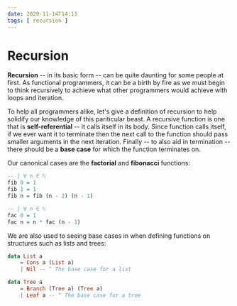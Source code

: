 ```yaml
---
date: 2020-11-14T14:13
tags: [ recursion ]
---
```


# Recursion

**Recursion** -- in its basic form -- can be quite daunting for some people at
first. As functional programmers, it can be a birth by fire as we must begin to
think recursively to achieve what other programmers would achieve with loops and
iteration.

To help all programmers alike, let's give a definition of recursion to help
solidify our knowledge of this pariticular beast. A recursive function is one
that is **self-referential** -- it calls itself in its body. Since function calls
itself, if we ever want it to terminate then the next call to the function
should pass smaller arguments in the next iteration. Finally -- to also aid in
termination -- there should be a **base case** for which the function terminates
on.

Our canonical cases are the **factorial** and **fibonacci** functions:

```hs
-- | ∀ n ∈ ℕ
fib 0 = 1
fib 1 = 1
fib n = fib (n - 2) (n - 1)

-- | ∀ n ∈ ℕ
fac 0 = 1
fac n = n * fac (n - 1)
```

We are also used to seeing base cases in when defining functions on structures
such as lists and trees:

```hs
data List a
    = Cons a (List a)
    | Nil -- ^ The base case for a list

data Tree a
    = Branch (Tree a) (Tree a)
    | Leaf a -- ^ The base case for a tree
```
